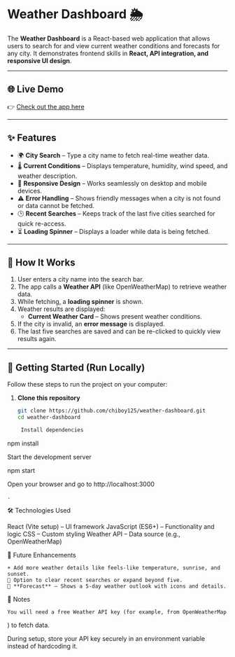# Weather Dashboard 🌦️

The **Weather Dashboard** is a React-based web application that allows users to search for and view current weather conditions and forecasts for any city. It demonstrates frontend skills in **React, API integration, and responsive UI design**.

---

## 🌐 Live Demo
👉 [Check out the app here](https://weathercheckbychiboy.netlify.app)

---

## ✨ Features
- 🌍 **City Search** – Type a city name to fetch real-time weather data.  
- 🌡️ **Current Conditions** – Displays temperature, humidity, wind speed, and weather description.  
- 📱 **Responsive Design** – Works seamlessly on desktop and mobile devices.  
- ⚠️ **Error Handling** – Shows friendly messages when a city is not found or data cannot be fetched.  
- 🕒 **Recent Searches** – Keeps track of the last five cities searched for quick re-access.  
- ⏳ **Loading Spinner** – Displays a loader while data is being fetched.  

---

## 🔎 How It Works
1. User enters a city name into the search bar.  
2. The app calls a **Weather API** (like OpenWeatherMap) to retrieve weather data.  
3. While fetching, a **loading spinner** is shown.  
4. Weather results are displayed:  
   - **Current Weather Card** – Shows present weather conditions.  
5. If the city is invalid, an **error message** is displayed.  
6. The last five searches are saved and can be re-clicked to quickly view results again.  

---

## 🚀 Getting Started (Run Locally)

Follow these steps to run the project on your computer:

1. **Clone this repository**  
   ```bash
   git clone https://github.com/chiboy125/weather-dashboard.git
   cd weather-dashboard

    Install dependencies

npm install

Start the development server

npm start

Open your browser and go to http://localhost:3000

    .

🛠️ Technologies Used

React (Vite setup) – UI framework
JavaScript (ES6+) – Functionality and logic
CSS – Custom styling
Weather API – Data source (e.g., OpenWeatherMap)

📌 Future Enhancements

    ☀️ Add more weather details like feels-like temperature, sunrise, and sunset.
    🔄 Option to clear recent searches or expand beyond five.
    📅 **Forecast** – Shows a 5-day weather outlook with icons and details.  
📖 Notes

    You will need a free Weather API key (for example, from OpenWeatherMap

) to fetch data.

During setup, store your API key securely in an environment variable instead of hardcoding it.